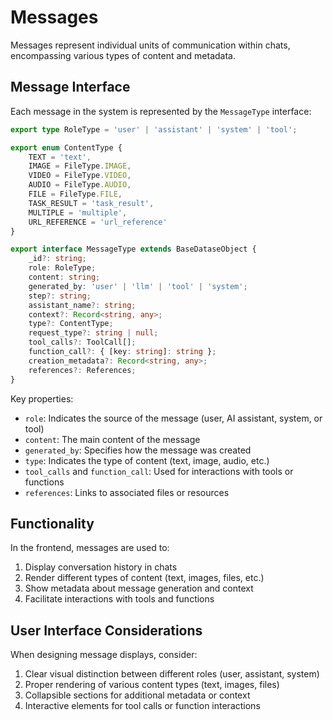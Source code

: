 # Messages

Messages represent individual units of communication within chats, encompassing various types of content and metadata.

## Message Interface

Each message in the system is represented by the `MessageType` interface:

```typescript
export type RoleType = 'user' | 'assistant' | 'system' | 'tool';

export enum ContentType {
    TEXT = 'text',
    IMAGE = FileType.IMAGE,
    VIDEO = FileType.VIDEO,
    AUDIO = FileType.AUDIO,
    FILE = FileType.FILE,
    TASK_RESULT = 'task_result',
    MULTIPLE = 'multiple',
    URL_REFERENCE = 'url_reference'
}

export interface MessageType extends BaseDataseObject {
    _id?: string;
    role: RoleType;
    content: string;
    generated_by: 'user' | 'llm' | 'tool' | 'system';
    step?: string;
    assistant_name?: string;
    context?: Record<string, any>;
    type?: ContentType;
    request_type?: string | null;
    tool_calls?: ToolCall[];
    function_call?: { [key: string]: string };
    creation_metadata?: Record<string, any>;
    references?: References;
}
```

Key properties:
- `role`: Indicates the source of the message (user, AI assistant, system, or tool)
- `content`: The main content of the message
- `generated_by`: Specifies how the message was created
- `type`: Indicates the type of content (text, image, audio, etc.)
- `tool_calls` and `function_call`: Used for interactions with tools or functions
- `references`: Links to associated files or resources

## Functionality

In the frontend, messages are used to:

1. Display conversation history in chats
2. Render different types of content (text, images, files, etc.)
3. Show metadata about message generation and context
4. Facilitate interactions with tools and functions

## User Interface Considerations

When designing message displays, consider:

1. Clear visual distinction between different roles (user, assistant, system)
2. Proper rendering of various content types (text, images, files)
3. Collapsible sections for additional metadata or context
4. Interactive elements for tool calls or function interactions